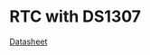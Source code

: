 # RTC with DS1307

[Datasheet](https://github.com/nstrappazzonc/CH552/blob/main/doc/datasheets/DS1307.pdf)

